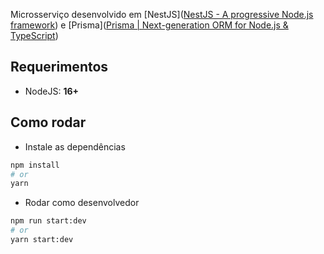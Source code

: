 Microsserviço desenvolvido em [NestJS]([NestJS - A progressive Node.js framework](https://nestjs.com/)) e [Prisma]([Prisma | Next-generation ORM for Node.js & TypeScript](https://www.prisma.io/)) 

## Requerimentos

- NodeJS: **16+**

## Como rodar

- Instale as dependências
```bash
npm install
# or
yarn
```

- Rodar como desenvolvedor
```bash
npm run start:dev
# or
yarn start:dev
```
